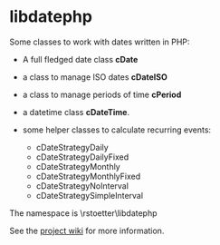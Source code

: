 # libdatephp

Some classes to work with dates written in PHP:

* A full fledged date class **cDate**
* a class to manage ISO dates **cDateISO**
* a class to manage periods of time **cPeriod**
* a datetime class **cDateTime**.
* some helper classes to calculate recurring events:

    * cDateStrategyDaily
    * cDateStrategyDailyFixed
    * cDateStrategyMonthly
    * cDateStrategyMonthlyFixed
    * cDateStrategyNoInterval
    * cDateStrategySimpleInterval

The namespace is \\rstoetter\\libdatephp

See the [project wiki](https://github.com/rstoetter/libdatephp/wiki) for more information.

